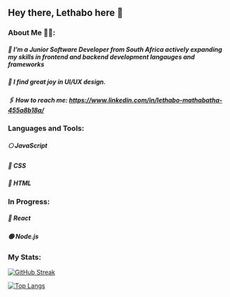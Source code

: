 ## Hey there, Lethabo here 👋

### About Me 👩‍💻:

##### 🦾 I’m a Junior Software Developer from South Africa actively expanding my skills in frontend and backend development langauges and frameworks

##### 🎡 I find great joy in UI/UX design. 

##### 🖇 How to reach me: https://www.linkedin.com/in/lethabo-mathabatha-455a8b18a/



### Languages and Tools:
##### 🌕 JavaScript

##### 🔵 CSS

##### 🔴 HTML


### In Progress:
##### 🌌 React 

##### 🟢 Node.js

### My Stats:
[![GitHub Streak](https://streak-stats.demolab.com?user=lethabomathabatha&theme=transparent&hide_border=true&border_radius=14&exclude_days=Sun%2CSat)](https://git.io/streak-stats)

[![Top Langs](https://github-readme-stats.vercel.app/api/top-langs/?username=lethabomathabatha&layout=donut)](https://github.com/lethabomathabatha/github-readme-stats)
